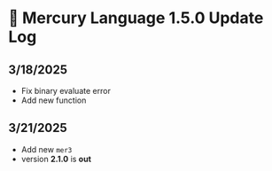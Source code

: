 # 📜 Mercury Language 1.5.0 Update Log

## 3/18/2025
- Fix binary evaluate error
- Add new function
## 3/21/2025
- Add new ```mer3```
- version **2.1.0** is **out**

